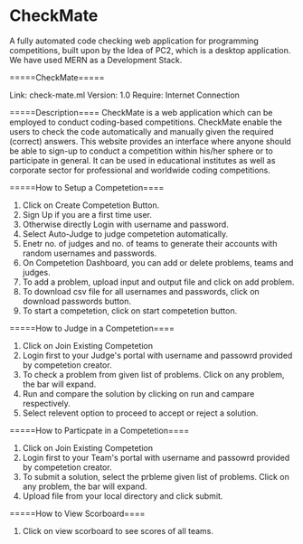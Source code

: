 # CheckMate
A fully automated code checking web application for programming competitions, built upon by the Idea of PC2, which is a desktop application.
We have used MERN as a Development Stack.

=====CheckMate=====

Link: check-mate.ml
Version: 1.0
Require: Internet Connection

=====Description====
CheckMate is a web application which can be employed to conduct coding-based competitions.
CheckMate enable the users to check the code automatically and manually given the required (correct) answers.
This website provides an interface where anyone should be able to sign-up to conduct a competition
within his/her sphere or to participate in general. It can be used in educational institutes as well as
corporate sector for professional and worldwide coding competitions.



=====How to Setup a Competetion====

1. Click on Create Competetion Button.
2. Sign Up if you are a first time user.
3. Otherwise directly Login with username and password.
4. Select Auto-Judge to judge competetion automatically.
4. Enetr no. of judges and no. of teams to generate their accounts with random usernames and passwords. 
5. On Competetion Dashboard, you can add or delete problems, teams and judges.
6. To add a problem, upload input and output file and click on add problem.
7. To download csv file for all usernames and passwords, click on download passwords button.
8. To start a competetion, click on start competetion button.


=====How to Judge in a Competetion====

1. Click on Join Existing Competetion
2. Login first to your Judge's portal with username and passowrd provided by competetion creator.
3. To check a problem from given list of problems. Click on any problem, the bar will expand.
4. Run and compare the solution by clicking on run and campare respectively.
5. Select relevent option to proceed to accept or reject a solution.


=====How to Particpate in a Competetion====

1. Click on Join Existing Competetion
2. Login first to your Team's portal with username and passowrd provided by competetion creator.
3. To submit a solution, select the prbleme given list of problems. Click on any problem, the bar will expand.
4. Upload file from your local directory and click submit.

=====How to View Scorboard====
1. Click on view scorboard to see scores of all teams.
